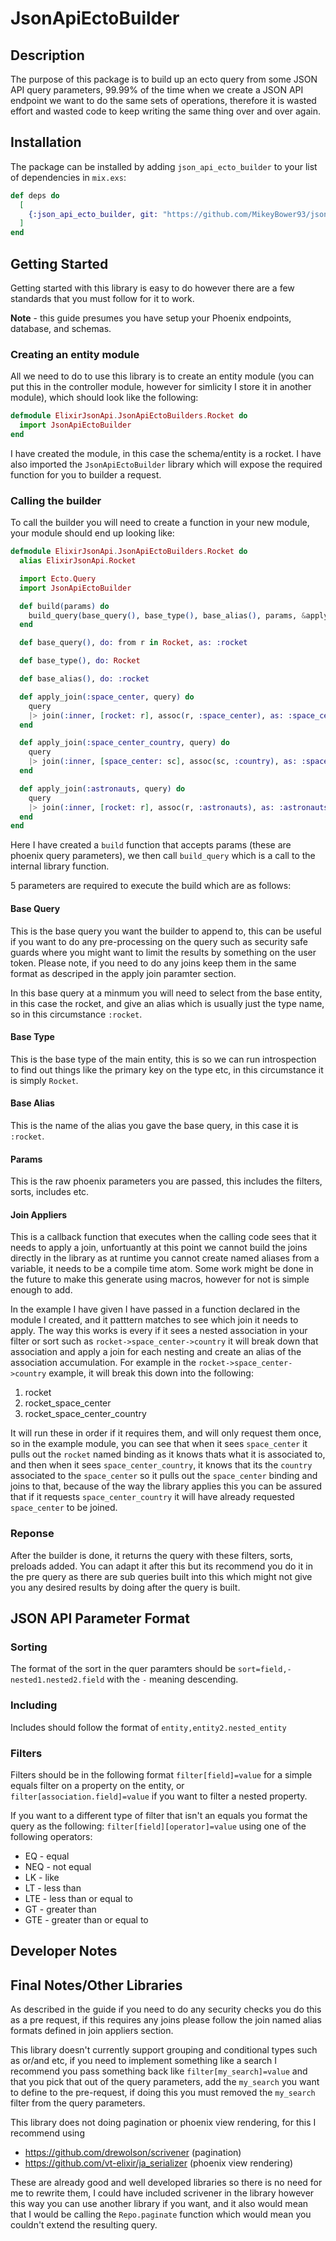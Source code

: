# JsonApiEctoBuilder

## Description
The purpose of this package is to build up an ecto query from some JSON API query parameters, 99.99% of the time when we create a JSON API endpoint we want to do the same sets of operations, therefore it is wasted effort and wasted code to keep writing the same thing over and over again. 

## Installation
The package can be installed by adding `json_api_ecto_builder` to your list of dependencies in `mix.exs`:

```elixir
def deps do
  [
    {:json_api_ecto_builder, git: "https://github.com/MikeyBower93/json_api_ecto_builder.git"}
  ]
end
```
## Getting Started

Getting started with this library is easy to do however there are a few standards that you must follow for it to work. 

**Note** - this guide presumes you have setup your Phoenix endpoints, database, and  schemas.

### Creating an entity module

All we need to do to use this library is to create an entity module (you can put this in the controller module, however for simlicity I store it in another module), which should look like the following:

```elixir
defmodule ElixirJsonApi.JsonApiEctoBuilders.Rocket do
  import JsonApiEctoBuilder
end 
```
I have created the module, in this case the schema/entity is a rocket. I have also imported the `JsonApiEctoBuilder` library which will expose the required function for you to builder a request. 

### Calling the builder
To call the builder you will need to create a function in your new module, your module should end up looking like:

```elixir
defmodule ElixirJsonApi.JsonApiEctoBuilders.Rocket do
  alias ElixirJsonApi.Rocket

  import Ecto.Query
  import JsonApiEctoBuilder

  def build(params) do
    build_query(base_query(), base_type(), base_alias(), params, &apply_join/2)
  end

  def base_query(), do: from r in Rocket, as: :rocket

  def base_type(), do: Rocket

  def base_alias(), do: :rocket

  def apply_join(:space_center, query) do
    query
    |> join(:inner, [rocket: r], assoc(r, :space_center), as: :space_center)
  end

  def apply_join(:space_center_country, query) do
    query
    |> join(:inner, [space_center: sc], assoc(sc, :country), as: :space_center_country)
  end

  def apply_join(:astronauts, query) do
    query
    |> join(:inner, [rocket: r], assoc(r, :astronauts), as: :astronauts)
  end
end

```

Here I have created a `build` function that accepts params (these are phoenix query parameters), we then call `build_query` which is a call to the internal library function. 

5 parameters are required to execute the build which are as follows:

#### Base Query
This is the base query you want the builder to append to, this can be useful if you want to do any pre-processing on the query such as security safe guards where you might want to limit the results by something on the user token. Please note, if you need to do any joins keep them in the same format as descriped in the apply join paramter section. 

In this base query at a minmum you will need to select from the base entity, in this case the rocket, and give an alias which is usually just the type name, so in this circumstance `:rocket`. 

#### Base Type
This is the base type of the main entity, this is so we can run introspection to find out things like the primary key on the type etc, in this circumstance it is simply `Rocket`. 

#### Base Alias
This is the name of the alias you gave the base query, in this case it is `:rocket`.

#### Params
This is the raw phoenix parameters you are passed, this includes the filters, sorts, includes etc.

#### Join Appliers
This is a callback function that executes when the calling code sees that it needs to apply a join, unfortuantly at this point we cannot build the joins directly in the library as at runtime you cannot create named aliases from a variable, it needs to be a compile time atom. Some work might be done in the future to make this generate using macros, however for not is simple enough to add. 

In the example I have given I have passed in a function declared in the module I created, and it patttern matches to see which join it needs to apply. The way this works is every if it sees a nested association in your filter or sort such as `rocket->space_center->country` it will break down that association and apply a join for each nesting and create an alias of the association accumulation. For example in the `rocket->space_center->country` example, it will break this down into the following:

1. rocket
2. rocket_space_center
3. rocket_space_center_country

It will run these in order if it requires them, and will only request them once, so in the example module, you can see that when it sees `space_center` it pulls out the `rocket` named binding as it knows thats what it is associated to, and then when it sees `space_center_country`, it knows that its the `country` associated to the `space_center` so it pulls out the `space_center` binding and joins to that, because of the way the library applies this you can be assured that if it requests `space_center_country` it will have already requested `space_center` to be joined. 

### Reponse
After the builder is done, it returns the query with these filters, sorts, preloads added. You can adapt it after this but its recommend you do it in the pre query as there are sub queries built into this which might not give you any desired results by doing after the query is built. 

## JSON API Parameter Format

### Sorting
The format of the sort in the quer paramters should be `sort=field,-nested1.nested2.field` with the `-` meaning descending. 

### Including
Includes should follow the format of `entity,entity2.nested_entity`

### Filters
Filters should be in the following format `filter[field]=value` for a simple equals filter on a property on the entity, or `filter[association.field]=value` if you want to filter a nested property. 

If you want to a different type of filter that isn't an equals you format the query as the following: `filter[field][operator]=value` using one of the following operators:
- EQ - equal
- NEQ - not equal
- LK - like
- LT - less than
- LTE - less than or equal to
- GT - greater than
- GTE - greater than or equal to 

## Developer Notes

## Final Notes/Other Libraries


As described in the guide if you need to do any security checks you do this as a pre request, if this requires any joins please follow the join named alias formats defined in join appliers section. 

This library doesn't currently support grouping and conditional types such as or/and etc, if you need to implement something like a search I recommend you pass something back like `filter[my_search]=value` and that you pick that out of the query parameters, add the `my_search` you want to define to the pre-request, if doing this you must removed the `my_search` filter from the query parameters. 

This library does not doing pagination or phoenix view rendering, for this I recommend using
- https://github.com/drewolson/scrivener (pagination)
- https://github.com/vt-elixir/ja_serializer (phoenix view rendering)

These are already good and well developed libraries so there is no need for me to rewrite them, I could have included scrivener in the library however this way you can use another library if you want, and it also would mean that I would be calling the `Repo.paginate` function which would mean you couldn't extend the resulting query. 
 